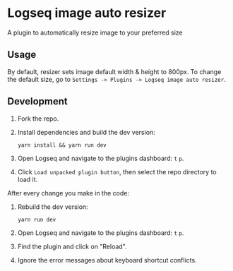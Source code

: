 # Logseq image auto resizer
A plugin to automatically resize image to your preferred size

## Usage
By default, resizer sets image default width & height to 800px. To change the default size, go to `Settings -> Plugins -> Logseq image auto resizer`.

## Development
1.  Fork the repo.
2.  Install dependencies and build the dev version:

        yarn install && yarn run dev

3.  Open Logseq and navigate to the plugins dashboard: `t` `p`.
4.  Click `Load unpacked plugin button`, then select the repo directory to load it.

After every change you make in the code:
1.  Rebuild the dev version:

        yarn run dev

2.  Open Logseq and navigate to the plugins dashboard: `t` `p`.
3.  Find the plugin and click on "Reload".
4.  Ignore the error messages about keyboard shortcut conflicts.